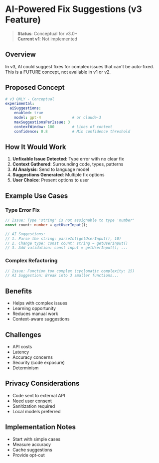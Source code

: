 # AI-Powered Fix Suggestions (v3 Feature)

> **Status**: Conceptual for v3.0+  
> **Current v1**: Not implemented

## Overview

In v3, AI could suggest fixes for complex issues that can't be auto-fixed. This is a FUTURE concept, not available in v1 or v2.

## Proposed Concept

```yaml
# v3 ONLY - Conceptual
experimental:
  aiSuggestions:
    enabled: true
    model: gpt-4              # or claude-3
    maxSuggestionsPerIssue: 3
    contextWindow: 100        # Lines of context
    confidence: 0.8           # Min confidence threshold
```

## How It Would Work

1. **Unfixable Issue Detected**: Type error with no clear fix
2. **Context Gathered**: Surrounding code, types, patterns
3. **AI Analysis**: Send to language model
4. **Suggestions Generated**: Multiple fix options
5. **User Choice**: Present options to user

## Example Use Cases

### Type Error Fix
```typescript
// Issue: Type 'string' is not assignable to type 'number'
const count: number = getUserInput();

// AI Suggestions:
// 1. Parse the string: parseInt(getUserInput(), 10)
// 2. Change type: const count: string = getUserInput()
// 3. Add validation: const input = getUserInput(); ...
```

### Complex Refactoring
```typescript
// Issue: Function too complex (cyclomatic complexity: 15)
// AI Suggestion: Break into 3 smaller functions...
```

## Benefits

- Helps with complex issues
- Learning opportunity
- Reduces manual work
- Context-aware suggestions

## Challenges

- API costs
- Latency
- Accuracy concerns
- Security (code exposure)
- Determinism

## Privacy Considerations

- Code sent to external API
- Need user consent
- Sanitization required
- Local models preferred

## Implementation Notes

- Start with simple cases
- Measure accuracy
- Cache suggestions
- Provide opt-out